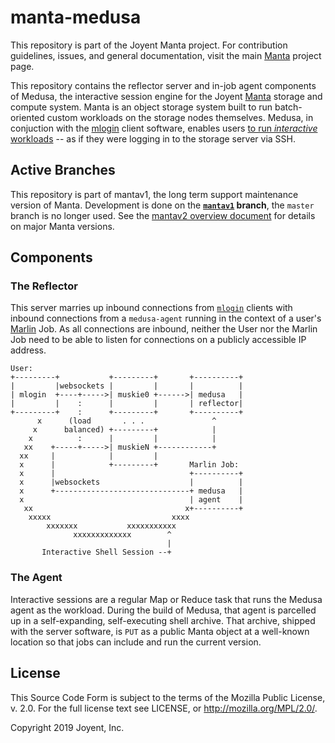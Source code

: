# manta-medusa

This repository is part of the Joyent Manta project.  For contribution
guidelines, issues, and general documentation, visit the main [Manta][manta]
project page.

This repository contains the reflector server and in-job agent components of
Medusa, the interactive session engine for the Joyent [Manta][manta] storage
and compute system.  Manta is an object storage system built to run
batch-oriented custom workloads on the storage nodes themselves.  Medusa, in
conjuction with the [mlogin][mlogin] client software, enables users [to run
_interactive_ workloads][blog] -- as if they were logging in to the storage
server via SSH.


## Active Branches

This repository is part of mantav1, the long term support maintenance version
of Manta. Development is done on the **[`mantav1`](../../tree/mantav1/)
branch**, the `master` branch is no longer used. See the [mantav2 overview
document](https://github.com/joyent/manta/blob/master/docs/mantav2.md) for
details on major Manta versions.


## Components

### The Reflector

This server marries up inbound connections from [`mlogin`][mlogin] clients with
inbound connections from a `medusa-agent` running in the context of a user's
[Marlin][marlin] Job.  As all connections are inbound, neither the User nor the
Marlin Job need to be able to listen for connections on a publicly accessible
IP address.

```
User:
+---------+           +---------+       +----------+
|         |websockets |         |       |          |
| mlogin  +----+----->| muskie0 +------>| medusa   |
|         |    :      |         |       | reflector|
+---------+    :      +---------+       +----------+
      x      (load       . . .               ^
     x      balanced) +---------+            |
    x          :      |         |            |
   xx    +-----+----->| muskieN +------------+
  xx     |            |         |
  x      |            +---------+       Marlin Job:
  x      |                              +----------+
  x      |websockets                    |          |
  x      +------------------------------+ medusa   |
  x                                     | agent    |
   xx                                  x+----------+
    xxxxx                           xxxx
        xxxxxxx           xxxxxxxxxxx
              xxxxxxxxxxxxx        ^
                                   |
       Interactive Shell Session --+
```

### The Agent

Interactive sessions are a regular Map or Reduce task that runs the Medusa
agent as the workload.  During the build of Medusa, that agent is parcelled up
in a self-expanding, self-executing shell archive.  That archive, shipped with
the server software, is `PUT` as a public Manta object at a well-known location
so that jobs can include and run the current version.

## License

This Source Code Form is subject to the terms of the Mozilla Public License, v.
2.0.  For the full license text see LICENSE, or http://mozilla.org/MPL/2.0/.

Copyright 2019 Joyent, Inc.



[manta]: http://github.com/joyent/manta
[marlin]: https://github.com/joyent/manta-marlin
[mlogin]: https://github.com/joyent/node-manta/blob/master/bin/mlogin
[blog]: http://blog.sysmgr.org/2013/06/manta-mlogin.html

